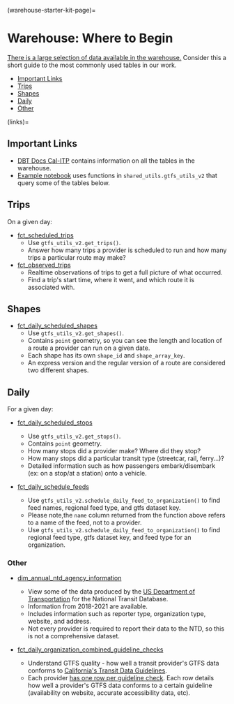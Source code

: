 (warehouse-starter-kit-page)=

# Warehouse: Where to Begin

[There is a large selection of data available in the warehouse.](https://console.cloud.google.com/bigquery?project=cal-itp-data-infra&ws=!1m0) Consider this a short guide to the most commonly used tables in our work.

* [Important Links](links)
* [Trips](#trips)
* [Shapes](#shapes)
* [Daily](#daily)
* [Other](#other)

(links)=

## Important Links

* [DBT Docs Cal-ITP](https://dbt-docs.calitp.org/#!/overview) contains information on all the tables in the warehouse.
* [Example notebook](https://github.com/cal-itp/data-analyses/blob/main/starter_kit/gtfs_utils_v2_examples.ipynb)
 uses functions in `shared_utils.gtfs_utils_v2` that query some of the tables below.

## Trips

On a given day:

* [fct_scheduled_trips](https://dbt-docs.calitp.org/#!/model/model.calitp_warehouse.fct_scheduled_trips)
    * Use `gtfs_utils_v2.get_trips()`.
    * Answer how many trips a provider is scheduled to run and how many trips a particular route may make?
* [fct_observed_trips](https://dbt-docs.calitp.org/#!/model/model.calitp_warehouse.fct_observed_trips)
    * Realtime observations of trips to get a full picture of what occurred.
    * Find a trip's start time, where it went, and which route it is associated with.

## Shapes

* [fct_daily_scheduled_shapes](https://dbt-docs.calitp.org/#!/model/model.calitp_warehouse.fct_daily_scheduled_shapes)
    * Use `gtfs_utils_v2.get_shapes()`.
    * Contains `point` geometry, so you can see the length and location of a route a provider can run on a given date.
    * Each shape has its own `shape_id` and `shape_array_key`.
    * An express version and the regular version of a route are considered two different shapes.

## Daily

For a given day:

* [fct_daily_scheduled_stops](https://dbt-docs.calitp.org/#!/model/model.calitp_warehouse.fct_daily_scheduled_stops)
    * Use `gtfs_utils_v2.get_stops()`.
    * Contains `point` geometry.
    * How many stops did a provider make? Where did they stop?
    * How many stops did a particular transit type (streetcar, rail, ferry...)?
    * Detailed information such as how passengers embark/disembark (ex: on a stop/at a station) onto a vehicle.

* [fct_daily_schedule_feeds](https://dbt-docs.calitp.org/#!/model/model.calitp_warehouse.fct_daily_schedule_feeds)
    * Use `gtfs_utils_v2.schedule_daily_feed_to_organization()` to find feed names, regional feed type, and gtfs dataset key.
    * Please note,the `name` column returned from the function above refers to a name of the feed, not to a provider.
    * Use `gtfs_utils_v2.schedule_daily_feed_to_organization()` to find regional feed type, gtfs dataset key, and feed type for an organization.

### Other

* [dim_annual_ntd_agency_information](https://dbt-docs.calitp.org/#!/model/model.calitp_warehouse.dim_annual_database_agency_information)
    * View some of the data produced by the [US Department of Transportation](https://www.transit.dot.gov/ntd) for the National Transit Database.
    * Information from 2018-2021 are available.
    * Includes information such as reporter type, organization type, website, and address.
    * Not every provider is required to report their data to the NTD, so this is not a comprehensive dataset.

* [fct_daily_organization_combined_guideline_checks](https://dbt-docs.calitp.org/#!/model/model.calitp_warehouse.fct_daily_organization_combined_guideline_checks)
    * Understand GTFS quality - how well a transit provider's GTFS data conforms to [California's Transit Data Guidelines](https://dot.ca.gov/cal-itp/california-transit-data-guidelines).
    * Each provider [has one row per guideline check](https://dbt-docs.calitp.org/#!/model/model.calitp_warehouse.int_gtfs_quality__guideline_checks_long). Each row details how well a provider's GTFS data conforms to a certain guideline (availability on website, accurate accessibility data, etc).
